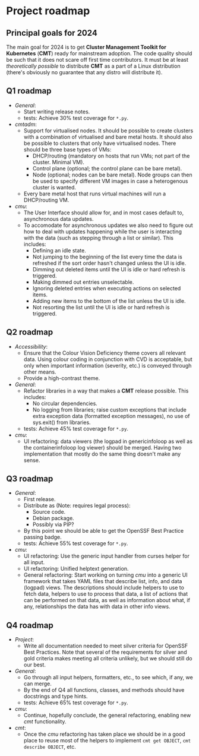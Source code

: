 # Project roadmap

## Principal goals for 2024

The main goal for 2024 is to get __Cluster Management Toolkit for Kubernetes__ (__CMT__)
ready for mainstream adoption. The code quality should be such that it does not
scare off first time contributors. It must be at least _theoretically possible_
to distribute __CMT__ as a part of a Linux distribution
(there's obviously no guarantee that any distro will distribute it).

## Q1 roadmap
* _General_:
    * Start writing release notes.
    * tests: Achieve 30% test coverage for `*.py`.
* _cmtadm_:
    * Support for virtualised nodes. It should be possible to create clusters
      with a combination of virtualised and bare metal hosts. It should also be
      possible to clusters that only have virtualised nodes. There should be three
      base types of VMs:
        * DHCP/routing (mandatory on hosts that run VMs; not part of the cluster. Minimal VM).
        * Control plane (optional; the control plane can be bare metal).
        * Node (optional; nodes can be bare metal).
      Node groups can then be used to specify different VM images in case
      a heterogenous cluster is wanted.
    * Every bare metal host that runs virtual machines will run a DHCP/routing VM.
* _cmu_:
    * The User Interface should allow for, and in most cases default to, asynchronous data updates.
    * To accomodate for asynchronous updates we also need to figure out how to deal
      with updates happening while the user is interacting with the data (such as
      stepping through a list or similar). This includes:
        * Defining an idle state.
        * Not jumping to the beginning of the list every time the data is refreshed
          if the sort order hasn't changed unless the UI is idle.
        * Dimming out deleted items until the UI is idle or hard refresh is triggered.
        * Making dimmed out entries unselectable.
        * Ignoring deleted entries when executing actions on selected items.
        * Adding new items to the bottom of the list unless the UI is idle.
        * Not resorting the list until the UI is idle or hard refresh is triggered.

## Q2 roadmap
* _Accessibility_:
    * Ensure that the Colour Vision Deficiency theme covers all relevant data.
      Using colour coding in conjunction with CVD is acceptable, but only when important
      information (severity, etc.) is conveyed through other means.
    * Provide a high-contrast theme.
* _General_:
    * Refactor libraries in a way that makes a __CMT__ release possible. This includes:
        * No circular dependencies.
        * No logging from libraries; raise custom exceptions that include extra exception data
          (formatted exception messages), no use of sys.exit() from libraries.
    * tests: Achieve 45% test coverage for `*.py`.
* _cmu_:
    * UI refactoring: data viewers (the logpad in genericinfoloop as well as
      the containerinfoloop log viewer) should be merged. Having two implementation
      that mostly do the same thing doesn't make any sense.

## Q3 roadmap
* _General_:
    * First release.
    * Distribute as (Note: requires legal process):
        * Source code.
        * Debian package.
        * Possibly via PIP?
    * By this point we should be able to get the OpenSSF Best Practice passing badge.
    * tests: Achieve 55% test coverage for `*.py`.
* _cmu_:
    * UI refactoring: Use the generic input handler from curses helper for all input.
    * UI refactoring: Unified helptext generation.
    * General refactoring: Start working on turning _cmu_ into a generic UI framework
      that takes YAML files that describe list, info, and data (logpad) views.
      The descriptions should include helpers to use to fetch data,
      helpers to use to process that data, a list of actions that can be performed
      on that data, as well as information about what, if any, relationships the data
      has with data in other info views.

## Q4 roadmap
* _Project_:
    * Write all documentation needed to meet silver criteria for OpenSSF Best Practices.
      Note that several of the requirements for silver and gold criteria makes meeting
      all criteria unlikely, but we should still do our best.
* _General_:
    * Go through all input helpers, formatters, etc., to see which, if any, we can
      merge.
    * By the end of Q4 all functions, classes, and methods should have docstrings
      and type hints.
    * tests: Achieve 65% test coverage for `*.py`.
* _cmu_:
    * Continue, hopefully conclude, the general refactoring, enabling new _cmt_ functionality.
* _cmt_:
    * Once the _cmu_ refactoring has taken place we should be in a good place to
      reuse most of the helpers to implement `cmt get OBJECT`, `cmt describe OBJECT`,
      etc.
